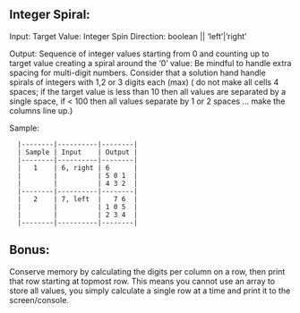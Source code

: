 ## Integer Spiral:

Input:
    Target Value: Integer
    Spin Direction: boolean || ‘left’|’right’

  Output:
       Sequence of integer values starting from 0 and counting up to target value creating a spiral around the ‘0’ value:  Be mindful to handle extra spacing for multi-digit numbers.  Consider that a solution hand handle spirals of integers with 1,2 or 3 digits each (max) ( do not make all cells 4 spaces; if the target value is less than 10 then all values are separated by a single space, if < 100 then all values separate by 1 or 2 spaces … make the columns line up.)

  Sample:

      |--------|----------|--------|
      | Sample | Input    | Output |
      |--------|----------|--------|
      |   1    | 6, right | 6      |
      |        |          | 5 0 1  |
      |        |          | 4 3 2  |
      |--------|----------|--------|
      |   2    | 7, left  |   7 6  |
      |        |          | 1 0 5  |
      |        |          | 2 3 4  |
      |--------|----------|--------|

## Bonus:

Conserve memory by calculating the digits per column on a row, then print that row starting at topmost row.  This means you cannot use an array to store all values, you simply calculate a single row at a time and print it to the screen/console.
